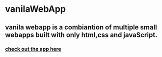 # vanilaWebApp
## vanila webapp is a combiantion of multiple small webapps built with only html,css and javaScript.
### [check out the app here](https://bisworaj.github.io/vanilaWebApp/)
